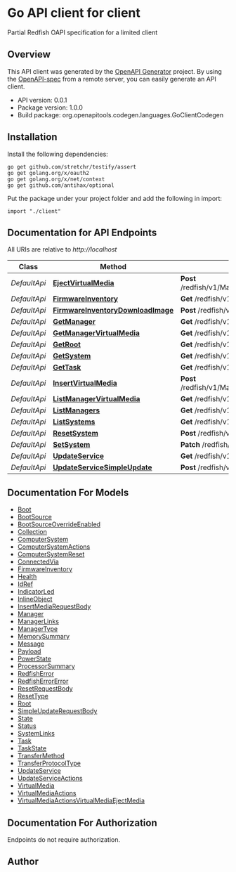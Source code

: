 # Go API client for client

Partial Redfish OAPI specification for a limited client

## Overview
This API client was generated by the [OpenAPI Generator](https://openapi-generator.tech) project.  By using the [OpenAPI-spec](https://www.openapis.org/) from a remote server, you can easily generate an API client.

- API version: 0.0.1
- Package version: 1.0.0
- Build package: org.openapitools.codegen.languages.GoClientCodegen

## Installation

Install the following dependencies:

```shell
go get github.com/stretchr/testify/assert
go get golang.org/x/oauth2
go get golang.org/x/net/context
go get github.com/antihax/optional
```

Put the package under your project folder and add the following in import:

```golang
import "./client"
```

## Documentation for API Endpoints

All URIs are relative to *http://localhost*

Class | Method | HTTP request | Description
------------ | ------------- | ------------- | -------------
*DefaultApi* | [**EjectVirtualMedia**](docs/DefaultApi.md#ejectvirtualmedia) | **Post** /redfish/v1/Managers/{managerId}/VirtualMedia/{virtualMediaId}/Actions/VirtualMedia.EjectMedia | 
*DefaultApi* | [**FirmwareInventory**](docs/DefaultApi.md#firmwareinventory) | **Get** /redfish/v1/UpdateService/FirmwareInventory | 
*DefaultApi* | [**FirmwareInventoryDownloadImage**](docs/DefaultApi.md#firmwareinventorydownloadimage) | **Post** /redfish/v1/UpdateService/FirmwareInventory | 
*DefaultApi* | [**GetManager**](docs/DefaultApi.md#getmanager) | **Get** /redfish/v1/Managers/{managerId} | 
*DefaultApi* | [**GetManagerVirtualMedia**](docs/DefaultApi.md#getmanagervirtualmedia) | **Get** /redfish/v1/Managers/{managerId}/VirtualMedia/{virtualMediaId} | 
*DefaultApi* | [**GetRoot**](docs/DefaultApi.md#getroot) | **Get** /redfish/v1 | 
*DefaultApi* | [**GetSystem**](docs/DefaultApi.md#getsystem) | **Get** /redfish/v1/Systems/{systemId} | 
*DefaultApi* | [**GetTask**](docs/DefaultApi.md#gettask) | **Get** /redfish/v1/TaskService/Tasks/{taskId} | 
*DefaultApi* | [**InsertVirtualMedia**](docs/DefaultApi.md#insertvirtualmedia) | **Post** /redfish/v1/Managers/{managerId}/VirtualMedia/{virtualMediaId}/Actions/VirtualMedia.InsertMedia | 
*DefaultApi* | [**ListManagerVirtualMedia**](docs/DefaultApi.md#listmanagervirtualmedia) | **Get** /redfish/v1/Managers/{managerId}/VirtualMedia | 
*DefaultApi* | [**ListManagers**](docs/DefaultApi.md#listmanagers) | **Get** /redfish/v1/Managers | 
*DefaultApi* | [**ListSystems**](docs/DefaultApi.md#listsystems) | **Get** /redfish/v1/Systems | 
*DefaultApi* | [**ResetSystem**](docs/DefaultApi.md#resetsystem) | **Post** /redfish/v1/Systems/{ComputerSystemId}/Actions/ComputerSystem.Reset | 
*DefaultApi* | [**SetSystem**](docs/DefaultApi.md#setsystem) | **Patch** /redfish/v1/Systems/{systemId} | 
*DefaultApi* | [**UpdateService**](docs/DefaultApi.md#updateservice) | **Get** /redfish/v1/UpdateService | 
*DefaultApi* | [**UpdateServiceSimpleUpdate**](docs/DefaultApi.md#updateservicesimpleupdate) | **Post** /redfish/v1/UpdateService/Actions/UpdateService.SimpleUpdate | 


## Documentation For Models

 - [Boot](docs/Boot.md)
 - [BootSource](docs/BootSource.md)
 - [BootSourceOverrideEnabled](docs/BootSourceOverrideEnabled.md)
 - [Collection](docs/Collection.md)
 - [ComputerSystem](docs/ComputerSystem.md)
 - [ComputerSystemActions](docs/ComputerSystemActions.md)
 - [ComputerSystemReset](docs/ComputerSystemReset.md)
 - [ConnectedVia](docs/ConnectedVia.md)
 - [FirmwareInventory](docs/FirmwareInventory.md)
 - [Health](docs/Health.md)
 - [IdRef](docs/IdRef.md)
 - [IndicatorLed](docs/IndicatorLed.md)
 - [InlineObject](docs/InlineObject.md)
 - [InsertMediaRequestBody](docs/InsertMediaRequestBody.md)
 - [Manager](docs/Manager.md)
 - [ManagerLinks](docs/ManagerLinks.md)
 - [ManagerType](docs/ManagerType.md)
 - [MemorySummary](docs/MemorySummary.md)
 - [Message](docs/Message.md)
 - [Payload](docs/Payload.md)
 - [PowerState](docs/PowerState.md)
 - [ProcessorSummary](docs/ProcessorSummary.md)
 - [RedfishError](docs/RedfishError.md)
 - [RedfishErrorError](docs/RedfishErrorError.md)
 - [ResetRequestBody](docs/ResetRequestBody.md)
 - [ResetType](docs/ResetType.md)
 - [Root](docs/Root.md)
 - [SimpleUpdateRequestBody](docs/SimpleUpdateRequestBody.md)
 - [State](docs/State.md)
 - [Status](docs/Status.md)
 - [SystemLinks](docs/SystemLinks.md)
 - [Task](docs/Task.md)
 - [TaskState](docs/TaskState.md)
 - [TransferMethod](docs/TransferMethod.md)
 - [TransferProtocolType](docs/TransferProtocolType.md)
 - [UpdateService](docs/UpdateService.md)
 - [UpdateServiceActions](docs/UpdateServiceActions.md)
 - [VirtualMedia](docs/VirtualMedia.md)
 - [VirtualMediaActions](docs/VirtualMediaActions.md)
 - [VirtualMediaActionsVirtualMediaEjectMedia](docs/VirtualMediaActionsVirtualMediaEjectMedia.md)


## Documentation For Authorization

 Endpoints do not require authorization.



## Author



